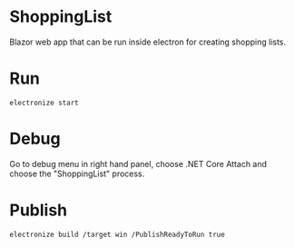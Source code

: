 # ShoppingList

Blazor web app that can be run inside electron for creating shopping lists.

# Run
```electronize start```

# Debug
Go to debug menu in right hand panel, choose .NET Core Attach and choose the "ShoppingList" process.

# Publish
```electronize build /target win /PublishReadyToRun true```
